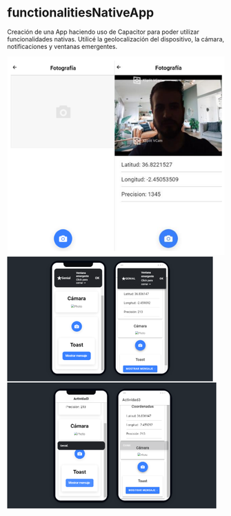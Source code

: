 # functionalitiesNativeApp

Creación de una App haciendo uso de Capacitor para poder utilizar funcionalidades nativas.
Utilicé la geolocalización del dispositivo, la cámara, notificaciones y ventanas emergentes.

![](https://raw.githubusercontent.com/zafnat-panea/functionalitiesNativeApp/master/functionalitiesNativeApp1.png)
![](https://raw.githubusercontent.com/zafnat-panea/functionalitiesNativeApp/master/functionalitiesNativeApp2.png)
![](https://raw.githubusercontent.com/zafnat-panea/functionalitiesNativeApp/master/functionalitiesNativeApp3.png)
